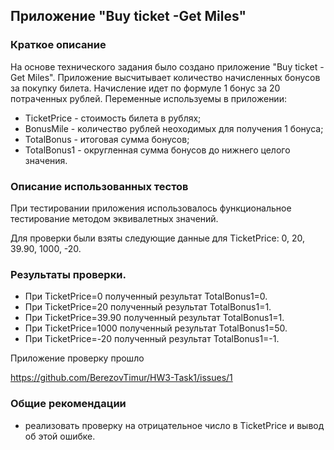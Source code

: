 ## Приложение "Buy ticket -Get Miles"

### Краткое описание

На основе технического задания было создано приложение "Buy ticket -Get Miles". 
Приложение высчитывает количество начисленных бонусов за покупку билета. Начисление идет по формуле 1 бонус за 20 потраченных рублей.
Переменные используемы в приложении:
- TicketPrice - стоимость билета в рублях;
- BonusMile - количество рублей неоходимых для получения 1 бонуса;
- TotalBonus - итоговая сумма бонусов;
- TotalBonus1 - округленная сумма бонусов до нижнего целого значения.

### Описание использованных тестов

При тестировании приложения использовалось функциональное тестирование методом эквивалетных значений.

Для проверки были взяты следующие данные для TicketPrice: 0, 20, 39.90, 1000, -20.

### Результаты проверки.

- При TicketPrice=0 полученный результат TotalBonus1=0.
- При TicketPrice=20 полученный результат TotalBonus1=1.
- При TicketPrice=39.90 полученный результат TotalBonus1=1.
- При TicketPrice=1000 полученный результат TotalBonus1=50.
- При TicketPrice=-20 полученный результат TotalBonus1=-1.

Приложение проверку прошло

https://github.com/BerezovTimur/HW3-Task1/issues/1

### Общие рекомендации

- реализовать проверку на отрицательное число в TicketPrice и вывод об этой ошибке.